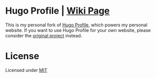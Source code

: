 # Hugo Profile | [Wiki Page](https://github.com/gurusabarish/hugo-profile/wiki)

This is my personal fork of [Hugo Profile](https://github.com/gurusabarish/hugo-profile), which powers my personal website. If you want to use Hugo Profile for your own website, please consider the [original project](https://github.com/gurusabarish/hugo-profile) instead.

# License

Licensed under [MIT](LICENSE)
